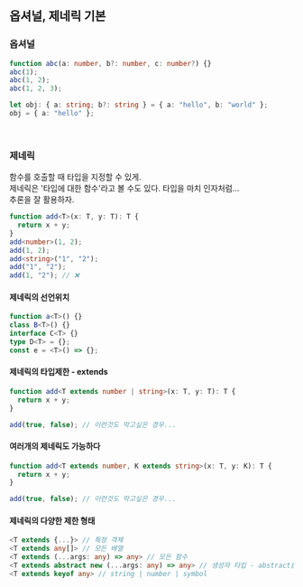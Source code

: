 ## 옵셔널, 제네릭 기본

### 옵셔널

```ts
function abc(a: number, b?: number, c: number?) {}
abc(1);
abc(1, 2);
abc(1, 2, 3);

let obj: { a: string; b?: string } = { a: "hello", b: "world" };
obj = { a: "hello" };
```

<br />

### 제네릭

함수를 호출할 때 타입을 지정할 수 있게.<br />
제네릭은 '타입에 대한 함수'라고 볼 수도 있다. 타입을 마치 인자처럼...<br />
추론을 잘 활용하자.

```ts
function add<T>(x: T, y: T): T {
  return x + y;
}
add<number>(1, 2);
add(1, 2);
add<string>("1", "2");
add("1", "2");
add(1, "2"); // ❌
```

#### 제네릭의 선언위치

```ts
function a<T>() {}
class B<T>() {}
interface C<T> {}
type D<T> = {};
const e = <T>() => {};
```

#### 제네릭의 타입제한 - extends

```ts
function add<T extends number | string>(x: T, y: T): T {
  return x + y;
}

add(true, false); // 이런것도 막고싶은 경우...
```

#### 여러개의 제네릭도 가능하다

```ts
function add<T extends number, K extends string>(x: T, y: K): T {
  return x + y;
}

add(true, false); // 이런것도 막고싶은 경우...
```

#### 제네릭의 다양한 제한 형태

```ts
<T extends {...}> // 특정 객체
<T extends any[]> // 모든 배열
<T extends (...args: any) => any> // 모든 함수
<T extends abstract new (...args: any) => any> // 생성자 타입 - abstract를 빼면 다른 결과가 나온다.
<T extends keyof any> // string | number | symbol
```
